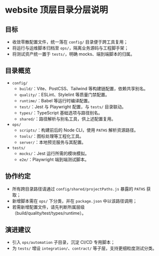 # website 顶层目录分层说明

## 目标
- 收敛零散配置文件，统一落在 `config/` 目录便于跨工具复用；
- 将运行与运维脚本归档至 `ops/`，隔离业务源码与工程脚手架；
- 将测试资产统一置于 `tests/`，明确 mocks、端到端脚本的归属。

## 目录概览
- `config/`
  - `build/`：Vite、PostCSS、Tailwind 等构建链配置，依赖共享别名。
  - `quality/`：ESLint、Stylelint 等质量门禁配置。
  - `runtime/`：Babel 等运行时编译配置。
  - `test/`：Jest 与 Playwright 配置，与 `tests/` 目录联动。
  - `types/`：TypeScript 基础选项与路径别名。
  - `shared/`：路径解析与别名工具，供上述配置复用。
- `ops/`
  - `scripts/`：构建前后的 Node CLI，使用 `PATHS` 解析资源路径。
  - `tools/`：图标处理等工程化工具。
  - `server/`：本地预览服务与其配置。
- `tests/`
  - `mocks/`：Jest 运行所需的模块模拟。
  - `e2e/`：Playwright 端到端测试脚本。

## 协作约定
- 所有跨目录路径请通过 `config/shared/projectPaths.js` 暴露的 `PATHS` 获取；
- 新增脚本需在 `ops/` 下分类，并在 `package.json` 中以该路径调用；
- 若需新增配置文件，请先判断所属层级（build/quality/test/types/runtime）。

## 演进建议
- 引入 `ops/automation` 子目录，沉淀 CI/CD 专用脚本；
- 为 `tests/` 增设 `integration/`、`contract/` 等子层，支持更细粒度测试分类。

